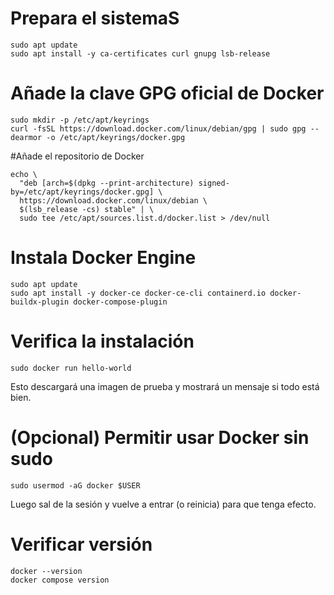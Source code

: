 # Prepara el sistemaS
```
sudo apt update
sudo apt install -y ca-certificates curl gnupg lsb-release
```
# Añade la clave GPG oficial de Docker
```
sudo mkdir -p /etc/apt/keyrings
curl -fsSL https://download.docker.com/linux/debian/gpg | sudo gpg --dearmor -o /etc/apt/keyrings/docker.gpg
```
#Añade el repositorio de Docker
```
echo \
  "deb [arch=$(dpkg --print-architecture) signed-by=/etc/apt/keyrings/docker.gpg] \
  https://download.docker.com/linux/debian \
  $(lsb_release -cs) stable" | \
  sudo tee /etc/apt/sources.list.d/docker.list > /dev/null
```
# Instala Docker Engine
```
sudo apt update
sudo apt install -y docker-ce docker-ce-cli containerd.io docker-buildx-plugin docker-compose-plugin
```
# Verifica la instalación
```
sudo docker run hello-world
```
Esto descargará una imagen de prueba y mostrará un mensaje si todo está bien.

# (Opcional) Permitir usar Docker sin sudo
```
sudo usermod -aG docker $USER
```
Luego sal de la sesión y vuelve a entrar (o reinicia) para que tenga efecto.

# Verificar versión
```
docker --version
docker compose version
```
